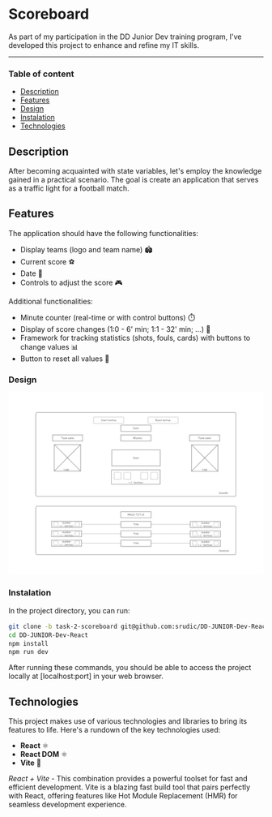 # Scoreboard

As part of my participation in the DD Junior Dev training program, I've developed this project to enhance and refine my IT skills.

---

### Table of content

- [Description](#item-one)
- [Features](#item-two)
- [Design](#item-three)
- [Instalation](#item-four)
- [Technologies](#item-five)

<a id="item-one"></a>

## Description

After becoming acquainted with state variables, let's employ the knowledge gained in a practical scenario.
The goal is create an application that serves as a traffic light for a football match.

<a id="item-two"></a>

## Features

The application should have the following functionalities:

- Display teams (logo and team name) 🏟️
- Current score ⚽
- Date 📅
- Controls to adjust the score 🎮

Additional functionalities:

- Minute counter (real-time or with control buttons) ⏱️
- Display of score changes (1:0 - 6' min; 1:1 - 32' min; ...) 🔄
- Framework for tracking statistics (shots, fouls, cards) with buttons to change values 📊
- Button to reset all values 🔁

<a id="item-three"></a>

### Design

<a id="item-four"></a>

![Low fidelity](src/assets/Desktop-low_fidelity.png "Low fidelity")

### Instalation

In the project directory, you can run:

```bash
git clone -b task-2-scoreboard git@github.com:srudic/DD-JUNIOR-Dev-React.git
cd DD-JUNIOR-Dev-React
npm install
npm run dev
```

After running these commands, you should be able to access the project locally at [localhost:port] in your web browser.

<a id="item-five"></a>

## Technologies

This project makes use of various technologies and libraries to bring its features to life. Here's a rundown of the key technologies used:

- **React** ⚛️
- **React DOM** ⚛️
- **Vite** 🚀

_React + Vite_ - This combination provides a powerful toolset for fast and efficient development. Vite is a blazing fast build tool that pairs perfectly with React, offering features like Hot Module Replacement (HMR) for seamless development experience.
